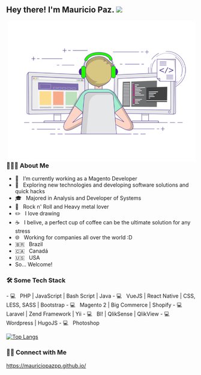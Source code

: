 <h2> Hey there! I'm Mauricio Paz. <img src="https://github.com/souvikguria98/souvikguria98/blob/master/Hi.gif" width="25"></h2>
<img align="right" alt="GIF" src="https://raw.githubusercontent.com/devSouvik/devSouvik/master/gif3.gif" width="500"/>

<h3> 👨🏻‍💻 About Me </h3>

- 🔭 &nbsp; I’m currently working as a Magento Developer
- 🤔 &nbsp; Exploring new technologies and developing software solutions and quick hacks
- 🎓 &nbsp; Majored in Analysis and Developer of Systems
- 🤘  &nbsp; Rock n' Roll and Heavy metal lover 
- ✏️ &nbsp; I love drawing
- ☕ &nbsp; I belive, a perfect cup of coffee can be the ultimate solution for any stress
- 🌐 &nbsp; Working for companies all over the world :D
- 🇧🇷 &nbsp; Brazil
- 🇨🇦 &nbsp; Canadá
- 🇺🇸 &nbsp; USA
- So... Welcome!

<h3>🛠 Some Tech Stack</h3>
- 💻 &nbsp; PHP | JavaScript | Bash Script | Java
- 💻 &nbsp; VueJS | React Native | CSS, LESS, SASS | Bootstrap 
- 💻 &nbsp; Magento 2 | Big Commerce | Shopify
- 💻 &nbsp; Laravel | Zend Framework | Yii
- 💻 &nbsp; BI! | QlikSense | QlikView
- 💻 &nbsp; Wordpress | HugoJS 
- 💻 &nbsp; Photoshop

[![Top Langs](https://github-readme-stats.vercel.app/api/top-langs/?username=mauriciopazpp&layout=compact&text_color=daf7dc&bg_color=151515)](#)


<h3> 🤝🏻 Connect with Me </h3>

https://mauriciopazpp.github.io/
